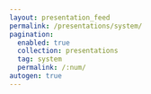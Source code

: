 ```yaml
---
layout: presentation_feed
permalink: /presentations/system/
pagination:
  enabled: true
  collection: presentations
  tag: system
  permalink: /:num/
autogen: true
---
```

